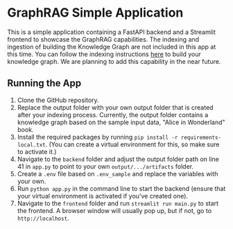 # GraphRAG Simple Application

This is a simple application containing a FastAPI backend and a Streamlit frontend to showcase the GraphRAG capabilities. The indexing and ingestion of building the Knowledge Graph are not included in this app at this time. You can follow the indexing instructions [here](https://microsoft.github.io/graphrag/posts/get_started/) to build your knowledge graph. We are planning to add this capability in the near future.

## Running the App

1. Clone the GitHub repository.
2. Replace the output folder with your own output folder that is created after your indexing process. Currently, the output folder contains a knowledge graph based on the sample input data, "Alice in Wonderland" book.
3. Install the required packages by running `pip install -r requirements-local.txt`. (You can create a virtual environment for this, so make sure to activate it.)
4. Navigate to the `backend` folder and adjust the output folder path on line 41 in `app.py` to point to your own `output/.../artifacts` folder.
5. Create a `.env` file based on `.env_sample` and replace the variables with your own.
6. Run `python app.py` in the command line to start the backend (ensure that your virtual environment is activated if you've created one).
7. Navigate to the `frontend` folder and run `streamlit run main.py` to start the frontend. A browser window will usually pop up, but if not, go to `http://localhost`.


